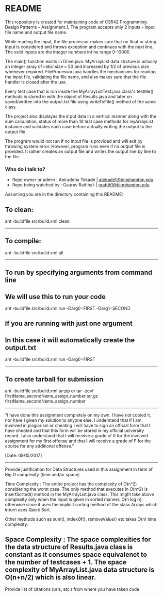 # README #

This repository is created for maintaining code of CS542 Programming Design Patterns - Assignment_1.
The program accepts only 2 inputs - input file name and output file name. 

While reading the input, the file processor makes sure that no float or string input is
considered and throws exception and continues with the next line. The valid inputs are the 
integer numbers int he range 0-10000. 

The main() function exists in Drive.java. MyArrayList data strcture is actually 
an integer array of initial size = 50 and increased by 1/2 of previous size 
whenever required. FileProcessor.java handles the mechanisms for reading the input file,
validating the file name, and also makes sure that the file handler is closed after
the use.

Every test case that is run inside the MyArrayListTest.java class's testMe() methods is 
stored in with the object of Results.java and later on saved/written into the output.txt
file using writeToFile() method of the same class. 

The project also displayes the input data in a vertical manner along with the sum calculation,
status of more than 10 test case methods for myArrayList instance and validates each case
before actually writing the output to the output file.

The program would not run if no input file is provided and will exit by throwing system error.
However, program runs even if no output file is provided. It rather creates an output file 
and writes the output line by line to the file.
     

### Who do I talk to? ###

* Repo owner or admin : Aniruddha Tekade | atekade1@binghamton.edu
* Repo being watched by : Gaurav Rattihali | grattih1@binghamton.edu

Assuming you are in the directory containing this README:

## To clean:
ant -buildfile src/build.xml clean

-----------------------------------------------------------------------
## To compile: 
ant -buildfile src/build.xml all

-----------------------------------------------------------------------
## To run by specifying arguments from command line 
## We will use this to run your code
ant -buildfile src/build.xml run -Darg0=FIRST -Darg1=SECOND

## If you are running with just one argument
## In this case it will automatically create the output.txt
ant -buildfile src/build.xml run -Darg0=FIRST


-----------------------------------------------------------------------

## To create tarball for submission
ant -buildfile src/build.xml tarzip or tar -zcvf firstName_secondName_assign_number.tar.gz firstName_secondName_assign_number

-----------------------------------------------------------------------

"I have done this assignment completely on my own. I have not copied
it, nor have I given my solution to anyone else. I understand that if
I am involved in plagiarism or cheating I will have to sign an
official form that I have cheated and that this form will be stored in
my official university record. I also understand that I will receive a
grade of 0 for the involved assignment for my first offense and that I
will receive a grade of F for the course for any additional
offense."

[Date: 09/15/2017]

-----------------------------------------------------------------------

Provide justification for Data Structures used in this assignment in
term of Big O complexity (time and/or space)

Time Complexity : The entire project has the complexity of O(n^2) considering
the worst case. The only method that executes in O(n^2) is insertSorted()
method in the MyArrayList.java class. This might take above complexity only when
the input is given in sorted manner. O(n log n); otherwise since it uses the 
implicit sorting method of the class Arrays which inturn uses Quick Sort.

Other methods such as sum(), indexOf(), removeValue() etc takes O(n) time complexity.

Space Complexity : The space complexities for the data structure of Results.java 
class is constant as it consumes space equivalenet to the number of testcases + 1.
The space complexity of MyArrayList.java data structure is O(n+n/2) which is also linear. 
-----------------------------------------------------------------------

Provide list of citations (urls, etc.) from where you have taken code
